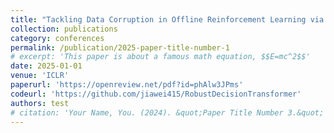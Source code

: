 ```yaml
---
title: "Tackling Data Corruption in Offline Reinforcement Learning via Sequence Modeling"
collection: publications
category: conferences
permalink: /publication/2025-paper-title-number-1
# excerpt: 'This paper is about a famous math equation, $$E=mc^2$$'
date: 2025-01-01
venue: 'ICLR'
paperurl: 'https://openreview.net/pdf?id=phAlw3JPms'
codeurl: 'https://github.com/jiawei415/RobustDecisionTransformer'
authors: test
# citation: 'Your Name, You. (2024). &quot;Paper Title Number 3.&quot; <i>GitHub Journal of Bugs</i>. 1(3).'
---
```


